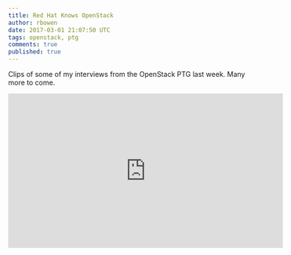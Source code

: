 ```yaml
---
title: Red Hat Knows OpenStack
author: rbowen
date: 2017-03-01 21:07:50 UTC
tags: openstack, ptg
comments: true
published: true
---
```


Clips of some of my interviews from the OpenStack PTG last week. Many more to come.


<iframe width="560" height="315" src="https://www.youtube.com/embed/yXfkNWcHccs?list=PLOuHvpVx7kYksG0NFaCaQsSkrUlj3Oq4S" frameborder="0" allowfullscreen></iframe>